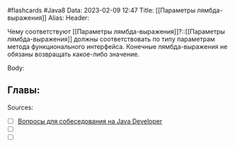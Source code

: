 #flashcards #Java8 
Data: 2023-02-09 12:47
Title: [[Параметры лямбда-выражения]]
Alias:
Header:

Чему соответствуют [[Параметры лямбда-выражения]]?::[[Параметры лямбда-выражения]] должны соответствовать по типу параметрам метода функционального интерфейса. Конечные лямбда-выражения не обязаны возвращать какое-либо значение.
<!--SR:!2023-11-03,10,430-->



Body:





Главы:
-


Sources:
- [ ] [Вопросы для собеседования на Java Developer](https://github.com/enhorse/java-interview/blob/master/README.md#%D0%9E%D0%9E%D0%9F)
- [ ] []()
- [ ] []()
